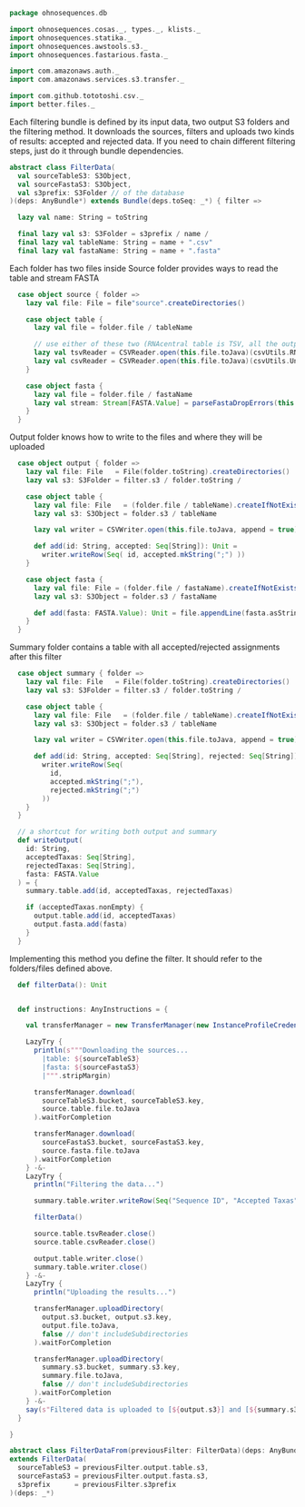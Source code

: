 
```scala
package ohnosequences.db

import ohnosequences.cosas._, types._, klists._
import ohnosequences.statika._
import ohnosequences.awstools.s3._
import ohnosequences.fastarious.fasta._

import com.amazonaws.auth._
import com.amazonaws.services.s3.transfer._

import com.github.tototoshi.csv._
import better.files._
```

Each filtering bundle is defined by its input data, two output S3 folders and the filtering method.
It downloads the sources, filters and uploads two kinds of results: accepted and rejected data.
If you need to chain different filtering steps, just do it through bundle dependencies.


```scala
abstract class FilterData(
  val sourceTableS3: S3Object,
  val sourceFastaS3: S3Object,
  val s3prefix: S3Folder // of the database
)(deps: AnyBundle*) extends Bundle(deps.toSeq: _*) { filter =>

  lazy val name: String = toString

  final lazy val s3: S3Folder = s3prefix / name /
  final lazy val tableName: String = name + ".csv"
  final lazy val fastaName: String = name + ".fasta"
```

Each folder has two files inside
Source folder provides ways to read the table and stream FASTA

```scala
  case object source { folder =>
    lazy val file: File = file"source".createDirectories()

    case object table {
      lazy val file = folder.file / tableName

      // use either of these two (RNAcentral table is TSV, all the outputs are CSV)
      lazy val tsvReader = CSVReader.open(this.file.toJava)(csvUtils.RNAcentralTSVFormat)
      lazy val csvReader = CSVReader.open(this.file.toJava)(csvUtils.UnixCSVFormat)
    }

    case object fasta {
      lazy val file = folder.file / fastaName
      lazy val stream: Stream[FASTA.Value] = parseFastaDropErrors(this.file.lines).toStream
    }
  }
```

Output folder knows how to write to the files and where they will be uploaded

```scala
  case object output { folder =>
    lazy val file: File   = File(folder.toString).createDirectories()
    lazy val s3: S3Folder = filter.s3 / folder.toString /

    case object table {
      lazy val file: File   = (folder.file / tableName).createIfNotExists()
      lazy val s3: S3Object = folder.s3 / tableName

      lazy val writer = CSVWriter.open(this.file.toJava, append = true)(csvUtils.UnixCSVFormat)

      def add(id: String, accepted: Seq[String]): Unit =
        writer.writeRow(Seq( id, accepted.mkString(";") ))
    }

    case object fasta {
      lazy val file: File = (folder.file / fastaName).createIfNotExists()
      lazy val s3: S3Object = folder.s3 / fastaName

      def add(fasta: FASTA.Value): Unit = file.appendLine(fasta.asString)
    }
  }
```

Summary folder contains a table with all accepted/rejected assignments after this filter

```scala
  case object summary { folder =>
    lazy val file: File   = File(folder.toString).createDirectories()
    lazy val s3: S3Folder = filter.s3 / folder.toString /

    case object table {
      lazy val file: File   = (folder.file / tableName).createIfNotExists()
      lazy val s3: S3Object = folder.s3 / tableName

      lazy val writer = CSVWriter.open(this.file.toJava, append = true)(csvUtils.UnixCSVFormat)

      def add(id: String, accepted: Seq[String], rejected: Seq[String]) =
        writer.writeRow(Seq(
          id,
          accepted.mkString(";"),
          rejected.mkString(";")
        ))
    }
  }

  // a shortcut for writing both output and summary
  def writeOutput(
    id: String,
    acceptedTaxas: Seq[String],
    rejectedTaxas: Seq[String],
    fasta: FASTA.Value
  ) = {
    summary.table.add(id, acceptedTaxas, rejectedTaxas)

    if (acceptedTaxas.nonEmpty) {
      output.table.add(id, acceptedTaxas)
      output.fasta.add(fasta)
    }
  }
```

Implementing this method you define the filter.
It should refer to the folders/files defined above.

```scala
  def filterData(): Unit


  def instructions: AnyInstructions = {

    val transferManager = new TransferManager(new InstanceProfileCredentialsProvider())

    LazyTry {
      println(s"""Downloading the sources...
        |table: ${sourceTableS3}
        |fasta: ${sourceFastaS3}
        |""".stripMargin)

      transferManager.download(
        sourceTableS3.bucket, sourceTableS3.key,
        source.table.file.toJava
      ).waitForCompletion

      transferManager.download(
        sourceFastaS3.bucket, sourceFastaS3.key,
        source.fasta.file.toJava
      ).waitForCompletion
    } -&-
    LazyTry {
      println("Filtering the data...")

      summary.table.writer.writeRow(Seq("Sequence ID", "Accepted Taxas", "Rejected Taxas"))

      filterData()

      source.table.tsvReader.close()
      source.table.csvReader.close()

      output.table.writer.close()
      summary.table.writer.close()
    } -&-
    LazyTry {
      println("Uploading the results...")

      transferManager.uploadDirectory(
        output.s3.bucket, output.s3.key,
        output.file.toJava,
        false // don't includeSubdirectories
      ).waitForCompletion

      transferManager.uploadDirectory(
        summary.s3.bucket, summary.s3.key,
        summary.file.toJava,
        false // don't includeSubdirectories
      ).waitForCompletion
    } -&-
    say(s"Filtered data is uploaded to [${output.s3}] and [${summary.s3}]")
  }

}

abstract class FilterDataFrom(previousFilter: FilterData)(deps: AnyBundle*)
extends FilterData(
  sourceTableS3 = previousFilter.output.table.s3,
  sourceFastaS3 = previousFilter.output.fasta.s3,
  s3prefix      = previousFilter.s3prefix
)(deps: _*)

```




[test/scala/runBundles.scala]: ../../test/scala/runBundles.scala.md
[main/scala/filterData.scala]: filterData.scala.md
[main/scala/csvUtils.scala]: csvUtils.scala.md
[main/scala/collectionUtils.scala]: collectionUtils.scala.md
[main/scala/rnacentral/rnaCentral.scala]: rnacentral/rnaCentral.scala.md
[main/scala/rnacentral/compats.scala]: rnacentral/compats.scala.md
[main/scala/blastDB.scala]: blastDB.scala.md